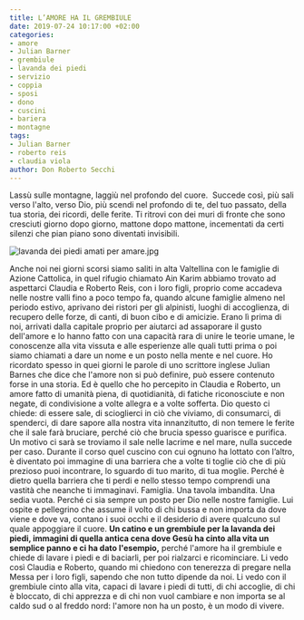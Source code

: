 ```yaml
---
title: L’AMORE HA IL GREMBIULE
date: 2019-07-24 10:17:00 +02:00
categories:
- amore
- Julian Barner
- grembiule
- lavanda dei piedi
- servizio
- coppia
- sposi
- dono
- cuscini
- bariera
- montagne
tags:
- Julian Barner
- roberto reis
- claudia viola
author: Don Roberto Secchi
---
```


Lassù sulle montagne, laggiù nel profondo del cuore. 
Succede così, più sali verso l'alto, verso Dio, più scendi nel profondo di te, del tuo passato, della tua storia, dei ricordi, delle ferite. Ti ritrovi con dei muri di fronte che sono cresciuti giorno dopo giorno, mattone dopo mattone, incementati da certi silenzi che pian piano sono diventati invisibili.

![lavanda dei piedi amati per amare.jpg](/uploads/lavanda%20dei%20piedi%20amati%20per%20amare.jpg)

Anche noi nei giorni scorsi siamo saliti in alta Valtellina con le famiglie di Azione Cattolica, in quel rifugio chiamato Ain Karim abbiamo trovato ad aspettarci Claudia e Roberto Reis, con i loro figli, proprio come accadeva nelle nostre valli fino a poco tempo fa, quando alcune famiglie almeno nel periodo estivo, aprivano dei ristori per gli alpinisti, luoghi di accoglienza, di recupero delle forze, di canti, di buon cibo e di amicizie. Erano lì prima di noi, arrivati dalla capitale proprio per aiutarci ad assaporare il gusto dell'amore e lo hanno fatto con una capacità rara di unire le teorie umane, le conoscenze alla vita vissuta e alle esperienze alle quali tutti prima o poi siamo chiamati a dare un nome e un posto nella mente e nel cuore. Ho ricordato spesso in quei giorni le parole di uno scrittore inglese Julian Barnes che dice che l'amore non si può definire, può essere contenuto forse in una storia. Ed è quello che ho percepito in Claudia e Roberto, un amore fatto di umanità piena, di quotidianità, di fatiche riconosciute e non negate, di condivisione a volte allegra e a volte sofferta. Dio questo ci chiede: di essere sale, di scioglierci in ciò che viviamo, di consumarci, di spenderci, di dare sapore alla nostra vita innanzitutto, di non temere le ferite che il sale farà bruciare, perché ciò che brucia spesso guarisce e purifica. Un motivo ci sarà se troviamo il sale nelle lacrime e nel mare, nulla succede per caso. Durante il corso quel cuscino con cui ognuno ha lottato con l’altro, è diventato poi immagine di una barriera che a volte ti toglie ciò che di più prezioso puoi incontrare, lo sguardo di tuo marito, di tua moglie. Perché è dietro quella barriera che ti perdi e nello stesso tempo comprendi una vastità che neanche ti immaginavi.
Famiglia. Una tavola imbandita. Una sedia vuota. Perché ci sia sempre un posto per Dio nelle nostre famiglie. Lui ospite e pellegrino che assume il volto di chi bussa e non importa da dove viene e dove va, contano i suoi occhi e il desiderio di avere qualcuno sul quale appoggiare il cuore.
**Un catino e un grembiule per la lavanda dei piedi, immagini di quella antica cena dove Gesù ha cinto alla vita un semplice panno e ci ha dato l'esempio,** perché l'amore ha il grembiule e chiede di lavare i piedi e di baciarli, per poi rialzarci e ricominciare. Li vedo così Claudia e Roberto, quando mi chiedono con tenerezza di pregare nella Messa per i loro figli, sapendo che non tutto dipende da noi. Li vedo con il grembiule cinto alla vita, capaci di lavare i piedi di tutti, di chi accoglie, di chi è bloccato, di chi apprezza e di chi non vuol cambiare e non importa se al caldo sud o al freddo nord: l'amore non ha un posto, è un modo di vivere.